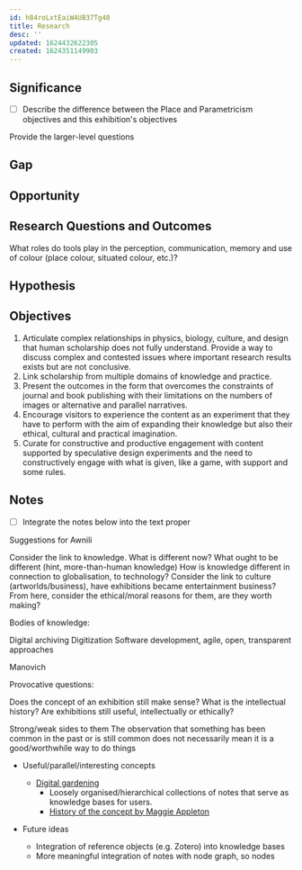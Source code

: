 ```yaml
---
id: h84roLxtEaiW4UB37Tg48
title: Research
desc: ''
updated: 1624432622305
created: 1624351149903
---
```





## Significance
- [ ] Describe the difference between the Place and Parametricism objectives and this exhibition's objectives

Provide the larger-level questions
## Gap

## Opportunity

## Research Questions and Outcomes

What roles do tools play in the perception, communication, memory and use of colour (place colour, situated colour, etc.)?

## Hypothesis

## Objectives

1. Articulate complex relationships in physics, biology, culture, and design that human scholarship does not fully understand. Provide a way to discuss complex and contested issues where important research results exists but are not conclusive.
2. Link scholarship from multiple domains of knowledge and practice.
3. Present the outcomes in the form that overcomes the constraints of journal and book publishing with their limitations on the numbers of images or alternative and parallel narratives.
4. Encourage visitors to experience the content as an experiment that they have to perform with the aim of expanding their knowledge but also their ethical, cultural and practical imagination.
5. Curate for constructive and productive engagement with content supported by speculative design experiments and the need to constructively engage with what is given, like a game, with support and some rules.

## Notes

- [ ] Integrate the notes below into the text proper

Suggestions for Awnili

Consider the link to knowledge. What is different now? What ought to be different (hint, more-than-human knowledge)
How is knowledge different in connection to globalisation, to technology?
Consider the link to culture (artworlds/business), have exhibitions became entertainment business?
From here, consider the ethical/moral reasons for them, are they worth making?

Bodies of knowledge:

Digital archiving
Digitization
Software development, agile, open, transparent approaches

Manovich

Provocative questions:

Does the concept of an exhibition still make sense? What is the intellectual history?
Are exhibitions still useful, intellectually or ethically?

Strong/weak sides to them
The observation that something has been common in the past or is still common does not necessarily mean it is a good/worthwhile way to do things

* Useful/parallel/interesting concepts
  * [Digital gardening](https://github.com/MaggieAppleton/digital-gardeners)
    * Loosely organised/hierarchical collections of notes that serve as knowledge bases for users.
    * [History of the concept by Maggie Appleton](https://maggieappleton.com/garden-history)

* Future ideas
  * Integration of reference objects (e.g. Zotero) into knowledge bases
  * More meaningful integration of notes with node graph, so nodes
